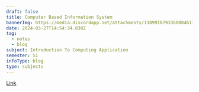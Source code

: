 ```yaml
---
draft: false
title: Computer Based Information System
bannerImg: https://media.discordapp.net/attachments/1189918793368084611/1222555751050907738/images_1.jpeg?ex=6616a4c5&is=66042fc5&hm=940131401f6ed960c16a00343b5140ebe1feb4a1aad9ca7df80d1e3abf1db31d&=&format=webp
date: 2024-03-27T14:54:34.830Z
tag:
  - notes
  - blog
subject: Introduction To Computing Application
semester: S1
infoType: blog
type: subjects
---
```


<a href="https://www.mbaknol.com/management-information-systems/computer-based-information-systems-and-its-types/">Link</a>
